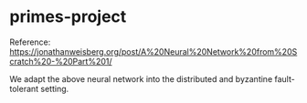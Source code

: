 # primes-project

Reference: https://jonathanweisberg.org/post/A%20Neural%20Network%20from%20Scratch%20-%20Part%201/

We adapt the above neural network into the distributed and byzantine fault-tolerant setting.
